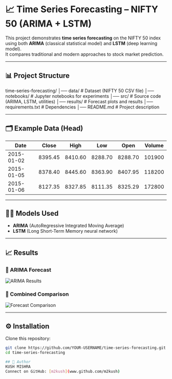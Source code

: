 # 📈 Time Series Forecasting – NIFTY 50 (ARIMA + LSTM)

This project demonstrates **time series forecasting** on the NIFTY 50 index using both **ARIMA** (classical statistical model) and **LSTM** (deep learning model).  
It compares traditional and modern approaches to stock market prediction.

---

## 📊 Project Structure
time-series-forecasting/
│── data/ # Dataset (NIFTY 50 CSV file)
│── notebooks/ # Jupyter notebooks for experiments
│── src/ # Source code (ARIMA, LSTM, utilities)
│── results/ # Forecast plots and results
│── requirements.txt # Dependencies
│── README.md # Project description

---

## 🗂 Example Data (Head)

| Date       | Close    | High     | Low      | Open     | Volume |
|------------|---------|---------|---------|---------|--------|
| 2015-01-02 | 8395.45 | 8410.60 | 8288.70 | 8288.70 | 101900 |
| 2015-01-05 | 8378.40 | 8445.60 | 8363.90 | 8407.95 | 118200 |
| 2015-01-06 | 8127.35 | 8327.85 | 8111.35 | 8325.29 | 172800 |

---

## 🧑‍💻 Models Used
- **ARIMA** (AutoRegressive Integrated Moving Average)  
- **LSTM** (Long Short-Term Memory neural network)

---

## 📈 Results

### 🔹 ARIMA Forecast
![ARIMA Results](results/arima_plot.png)



### 🔹 Combined Comparison
![Forecast Comparison](results/forecast_plot.png)

---

## ⚙️ Installation

Clone this repository:
```bash
git clone https://github.com/YOUR-USERNAME/time-series-forecasting.git
cd time-series-forecasting

## 🙋 Author
KUSH MISHRA  
Connect on GitHub: [m2kush](www.github.com/m2kush)

